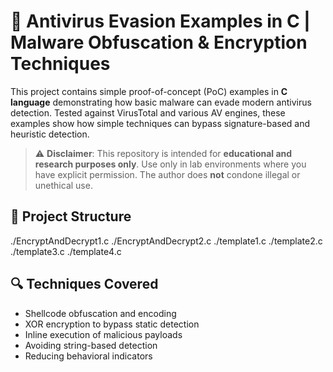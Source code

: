 # 🔐 Antivirus Evasion Examples in C | Malware Obfuscation & Encryption Techniques

This project contains simple proof-of-concept (PoC) examples in **C language** demonstrating how basic malware can evade modern antivirus detection. Tested against VirusTotal and various AV engines, these examples show how simple techniques can bypass signature-based and heuristic detection.

> ⚠️ **Disclaimer**: This repository is intended for **educational and research purposes only**. Use only in lab environments where you have explicit permission. The author does **not** condone illegal or unethical use.

## 📂 Project Structure
./EncryptAndDecrypt1.c
./EncryptAndDecrypt2.c
./template1.c
./template2.c
./template3.c
./template4.c

## 🔍 Techniques Covered
- Shellcode obfuscation and encoding
- XOR encryption to bypass static detection
- Inline execution of malicious payloads
- Avoiding string-based detection
- Reducing behavioral indicators

